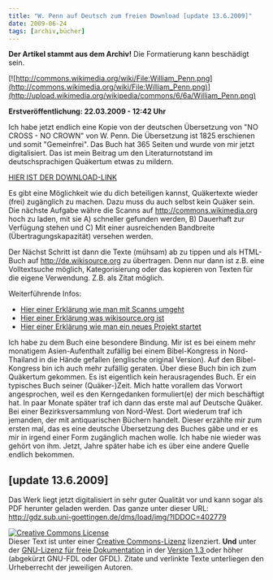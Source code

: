 ```yaml
---
title: "W. Penn auf Deutsch zum freien Download [update 13.6.2009]"
date: 2009-06-24
tags: [archiv,bücher]
---
```

**Der Artikel stammt aus dem Archiv!** Die Formatierung kann beschädigt sein.

[![http://commons.wikimedia.org/wiki/File:William_Penn.png](http://commons.wikimedia.org/wiki/File:William_Penn.png)](http://upload.wikimedia.org/wikipedia/commons/6/6a/William_Penn.png)

**Erstveröffentlichung: 22.03.2009 - 12:42 Uhr**

Ich habe jetzt endlich eine Kopie von der deutschen Übersetzung von "NO CROSS - NO CROWN" von W. Penn. Die Übersetzung ist 1825 erschienen und somit "Gemeinfrei". Das Buch hat 365 Seiten und wurde von mir jetzt digitalisiert. Das ist mein Beitrag um den Literaturnotstand im deutschsprachigen Quäkertum etwas zu mildern.
<!--break-->
<a href="http://www.the-independent-friend.de/files/w_penn_no_cross_no_crown-bearbeitet.zip">HIER IST DER DOWNLOAD-LINK</a>

Es gibt eine Möglichkeit wie du dich beteiligen kannst, Quäkertexte wieder (frei) zugänglich zu machen. Dazu muss du auch selbst kein Quäker sein. Die nächste Aufgabe währe die Scanns auf http://commons.wikimedia.org hoch zu laden, mit sie A) schneller gefunden werden, B) Dauerhaft zur Verfügung stehen und C) Mit einer ausreichenden Bandbreite (Übertragungskapazität) versehen werden.

Der Nächst Schritt ist dann die Texte (mühsam) ab zu tippen und als HTML-Buch auf <a href="http://de.wikisource.org/wiki/Wikisource:Skriptorium#W.Penn_.22Kein_Kreuz.2C_keine_Krone.22">http://de.wikisource.org<a> zu übertragen. Denn nur dann ist z.B. eine Volltextsuche möglich, Kategorisierung oder das kopieren von Texten für die eigene Verwendung. Z.B. als Zitat möglich.

Weiterführende Infos:
<ul>
<li><a href="http://de.wikisource.org/wiki/Hilfe:Typischer_Projektaufbau_mit_Scans">Hier einer Erklärung wie man mit Scanns umgeht</a></li>
<li><a href="http://de.wikisource.org/wiki/Wikisource:%C3%9Cber_Wikisource">Hier einer Erklärung was wikisource.org ist</a></li>
<li><a href="http://de.wikisource.org/wiki/Hilfe:Einf%C3%BChrung">Hier einer Erklärung wie man ein neues Projekt startet</a></li>
</ul>

Ich habe zu dem Buch eine besondere Bindung. Mir ist es bei einem mehr monatigem Asien-Aufenthalt zufällig bei einem Bibel-Kongress in Nord-Thailand in die Hände gefallen (englische original Version). Auf den Bibel-Kongress bin ich auch mehr zufällig geraten. Über diese Buch bin ich zum Quäkertum gekommen. Es ist eigentlich kein herausragendes Buch. Er ein typisches Buch seiner (Quäker-)Zeit. Mich hatte vorallem das Vorwort angesprochen, weil es den Kerngedanken formuliert(e) der mich beschäftigt hat. In paar Monate später traf ich dann das erste mal auf Deutsche Quäker. Bei einer Bezirksversammlung von Nord-West. Dort wiederum traf ich jemanden, der mit antiquarischen Büchern handelt. Dieser erzählte mir zum ersten mal, das es eine deutsche Übersetzung des Buches gäbe und er es mir in irgend einer Form zugänglich machen wolle. Ich habe nie wieder was gehört von ihm. Jetzt, Jahre später habe ich es über eine andere Quelle endlich bekommen.

## [update 13.6.2009] ##
Das Werk liegt jetzt digitalisiert in sehr guter Qualität vor und kann sogar als PDF herunter geladen werden. Das ganze unter dieser URL:
http://gdz.sub.uni-goettingen.de/dms/load/img/?IDDOC=402779



<a rel="license" href="http://creativecommons.org/licenses/by-sa/3.0/de/"><img alt="Creative Commons License" style="border-width:0" src="http://i.creativecommons.org/l/by-sa/3.0/de/88x31.png" /></a><br />Dieser <span xmlns:dc="http://purl.org/dc/elements/1.1/" href="http://purl.org/dc/dcmitype/Text" rel="dc:type">Text</span> ist unter einer <a rel="license" href="http://creativecommons.org/licenses/by-sa/3.0/de/">Creative Commons-Lizenz</a> lizenziert. **Und** unter der <a href="http://de.wikipedia.org/wiki/GFDL">GNU-Lizenz für freie Dokumentation</a> in der <a href="http://www.gnu.org/licenses/fdl-1.3.html">Version 1.3 </a> oder höher (abgekürzt GNU-FDL oder GFDL). Zitate und verlinkte Texte unterliegen den Urheberrecht der jeweiligen Autoren.
